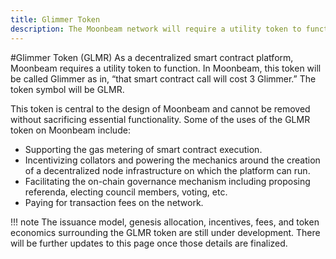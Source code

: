 ```yaml
---
title: Glimmer Token
description: The Moonbeam network will require a utility token to function, called Glimmer (GLMR).
---
```


#Glimmer Token (GLMR)
As a decentralized smart contract platform, Moonbeam requires a utility token to function.  In Moonbeam, this token will be called Glimmer as in, “that smart contract call will cost 3 Glimmer.”  The token symbol will be GLMR.

This token is central to the design of Moonbeam and cannot be removed without sacrificing essential functionality.  Some of the uses of the GLMR token on Moonbeam include:

* Supporting the gas metering of smart contract execution.
* Incentivizing collators and powering the mechanics around the creation of a decentralized node infrastructure on which the platform can run.
* Facilitating the on-chain governance mechanism including proposing referenda, electing council members, voting, etc.
* Paying for transaction fees on the network.

!!! note
    The issuance model, genesis allocation, incentives, fees, and token economics surrounding the GLMR token are still under development.  There will be further updates to this page once those details are finalized.
